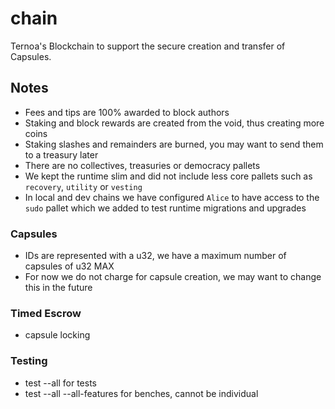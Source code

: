 # chain
Ternoa's Blockchain to support the secure creation and transfer of Capsules.

## Notes
- Fees and tips are 100% awarded to block authors
- Staking and block rewards are created from the void, thus creating more coins
- Staking slashes and remainders are burned, you may want to send them to a treasury later
- There are no collectives, treasuries or democracy pallets
- We kept the runtime slim and did not include less core pallets such as `recovery`, `utility` or `vesting`
- In local and dev chains we have configured `Alice` to have access to the `sudo` pallet which we added to test runtime migrations and upgrades

### Capsules
- IDs are represented with a u32, we have a maximum number of capsules of u32 MAX
- For now we do not charge for capsule creation, we may want to change this in the future

### Timed Escrow
- capsule locking

### Testing
- test --all for tests
- test --all --all-features for benches, cannot be individual